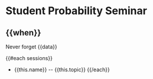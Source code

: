# Student Probability Seminar 
## {{when}}

Never forget {{data}}

{{#each sessions}}
* {{this.name}} -- {{this.topic}}
{{/each}}

